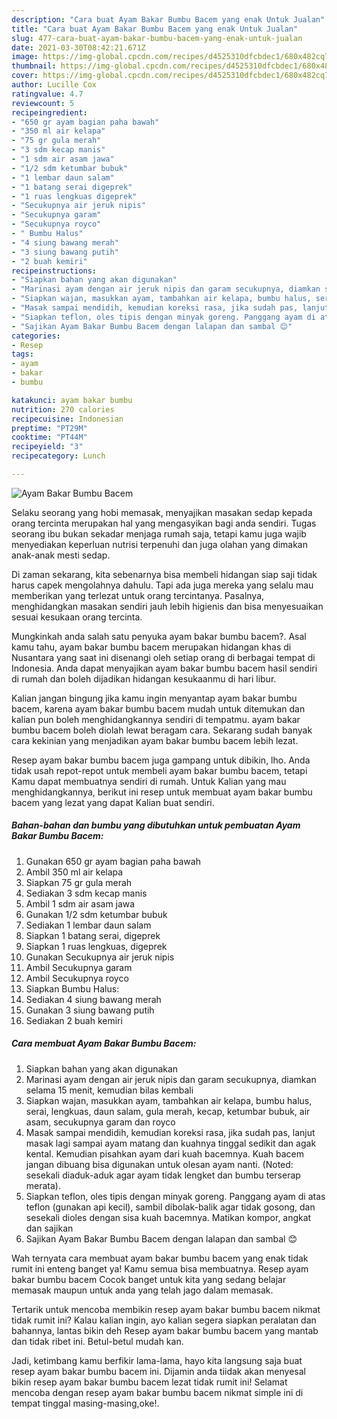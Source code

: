 ```yaml
---
description: "Cara buat Ayam Bakar Bumbu Bacem yang enak Untuk Jualan"
title: "Cara buat Ayam Bakar Bumbu Bacem yang enak Untuk Jualan"
slug: 477-cara-buat-ayam-bakar-bumbu-bacem-yang-enak-untuk-jualan
date: 2021-03-30T08:42:21.671Z
image: https://img-global.cpcdn.com/recipes/d4525310dfcbdec1/680x482cq70/ayam-bakar-bumbu-bacem-foto-resep-utama.jpg
thumbnail: https://img-global.cpcdn.com/recipes/d4525310dfcbdec1/680x482cq70/ayam-bakar-bumbu-bacem-foto-resep-utama.jpg
cover: https://img-global.cpcdn.com/recipes/d4525310dfcbdec1/680x482cq70/ayam-bakar-bumbu-bacem-foto-resep-utama.jpg
author: Lucille Cox
ratingvalue: 4.7
reviewcount: 5
recipeingredient:
- "650 gr ayam bagian paha bawah"
- "350 ml air kelapa"
- "75 gr gula merah"
- "3 sdm kecap manis"
- "1 sdm air asam jawa"
- "1/2 sdm ketumbar bubuk"
- "1 lembar daun salam"
- "1 batang serai digeprek"
- "1 ruas lengkuas digeprek"
- "Secukupnya air jeruk nipis"
- "Secukupnya garam"
- "Secukupnya royco"
- " Bumbu Halus"
- "4 siung bawang merah"
- "3 siung bawang putih"
- "2 buah kemiri"
recipeinstructions:
- "Siapkan bahan yang akan digunakan"
- "Marinasi ayam dengan air jeruk nipis dan garam secukupnya, diamkan selama 15 menit, kemudian bilas kembali"
- "Siapkan wajan, masukkan ayam, tambahkan air kelapa, bumbu halus, serai, lengkuas, daun salam, gula merah, kecap, ketumbar bubuk, air asam, secukupnya garam dan royco"
- "Masak sampai mendidih, kemudian koreksi rasa, jika sudah pas, lanjut masak lagi sampai ayam matang dan kuahnya tinggal sedikit dan agak kental. Kemudian pisahkan ayam dari kuah bacemnya. Kuah bacem jangan dibuang bisa digunakan untuk olesan ayam nanti. (Noted: sesekali diaduk-aduk agar ayam tidak lengket dan bumbu terserap merata)."
- "Siapkan teflon, oles tipis dengan minyak goreng. Panggang ayam di atas teflon (gunakan api kecil), sambil dibolak-balik agar tidak gosong, dan sesekali dioles dengan sisa kuah bacemnya. Matikan kompor, angkat dan sajikan"
- "Sajikan Ayam Bakar Bumbu Bacem dengan lalapan dan sambal 😊"
categories:
- Resep
tags:
- ayam
- bakar
- bumbu

katakunci: ayam bakar bumbu 
nutrition: 270 calories
recipecuisine: Indonesian
preptime: "PT29M"
cooktime: "PT44M"
recipeyield: "3"
recipecategory: Lunch

---
```



![Ayam Bakar Bumbu Bacem](https://img-global.cpcdn.com/recipes/d4525310dfcbdec1/680x482cq70/ayam-bakar-bumbu-bacem-foto-resep-utama.jpg)

Selaku seorang yang hobi memasak, menyajikan masakan sedap kepada orang tercinta merupakan hal yang mengasyikan bagi anda sendiri. Tugas seorang ibu bukan sekadar menjaga rumah saja, tetapi kamu juga wajib menyediakan keperluan nutrisi terpenuhi dan juga olahan yang dimakan anak-anak mesti sedap.

Di zaman  sekarang, kita sebenarnya bisa membeli hidangan siap saji tidak harus capek mengolahnya dahulu. Tapi ada juga mereka yang selalu mau memberikan yang terlezat untuk orang tercintanya. Pasalnya, menghidangkan masakan sendiri jauh lebih higienis dan bisa menyesuaikan sesuai kesukaan orang tercinta. 



Mungkinkah anda salah satu penyuka ayam bakar bumbu bacem?. Asal kamu tahu, ayam bakar bumbu bacem merupakan hidangan khas di Nusantara yang saat ini disenangi oleh setiap orang di berbagai tempat di Indonesia. Anda dapat menyajikan ayam bakar bumbu bacem hasil sendiri di rumah dan boleh dijadikan hidangan kesukaanmu di hari libur.

Kalian jangan bingung jika kamu ingin menyantap ayam bakar bumbu bacem, karena ayam bakar bumbu bacem mudah untuk ditemukan dan kalian pun boleh menghidangkannya sendiri di tempatmu. ayam bakar bumbu bacem boleh diolah lewat beragam cara. Sekarang sudah banyak cara kekinian yang menjadikan ayam bakar bumbu bacem lebih lezat.

Resep ayam bakar bumbu bacem juga gampang untuk dibikin, lho. Anda tidak usah repot-repot untuk membeli ayam bakar bumbu bacem, tetapi Kamu dapat membuatnya sendiri di rumah. Untuk Kalian yang mau menghidangkannya, berikut ini resep untuk membuat ayam bakar bumbu bacem yang lezat yang dapat Kalian buat sendiri.

<!--inarticleads1-->

##### Bahan-bahan dan bumbu yang dibutuhkan untuk pembuatan Ayam Bakar Bumbu Bacem:

1. Gunakan 650 gr ayam bagian paha bawah
1. Ambil 350 ml air kelapa
1. Siapkan 75 gr gula merah
1. Sediakan 3 sdm kecap manis
1. Ambil 1 sdm air asam jawa
1. Gunakan 1/2 sdm ketumbar bubuk
1. Sediakan 1 lembar daun salam
1. Siapkan 1 batang serai, digeprek
1. Siapkan 1 ruas lengkuas, digeprek
1. Gunakan Secukupnya air jeruk nipis
1. Ambil Secukupnya garam
1. Ambil Secukupnya royco
1. Siapkan  Bumbu Halus:
1. Sediakan 4 siung bawang merah
1. Gunakan 3 siung bawang putih
1. Sediakan 2 buah kemiri




<!--inarticleads2-->

##### Cara membuat Ayam Bakar Bumbu Bacem:

1. Siapkan bahan yang akan digunakan
1. Marinasi ayam dengan air jeruk nipis dan garam secukupnya, diamkan selama 15 menit, kemudian bilas kembali
1. Siapkan wajan, masukkan ayam, tambahkan air kelapa, bumbu halus, serai, lengkuas, daun salam, gula merah, kecap, ketumbar bubuk, air asam, secukupnya garam dan royco
1. Masak sampai mendidih, kemudian koreksi rasa, jika sudah pas, lanjut masak lagi sampai ayam matang dan kuahnya tinggal sedikit dan agak kental. Kemudian pisahkan ayam dari kuah bacemnya. Kuah bacem jangan dibuang bisa digunakan untuk olesan ayam nanti. (Noted: sesekali diaduk-aduk agar ayam tidak lengket dan bumbu terserap merata).
1. Siapkan teflon, oles tipis dengan minyak goreng. Panggang ayam di atas teflon (gunakan api kecil), sambil dibolak-balik agar tidak gosong, dan sesekali dioles dengan sisa kuah bacemnya. Matikan kompor, angkat dan sajikan
1. Sajikan Ayam Bakar Bumbu Bacem dengan lalapan dan sambal 😊




Wah ternyata cara membuat ayam bakar bumbu bacem yang enak tidak rumit ini enteng banget ya! Kamu semua bisa membuatnya. Resep ayam bakar bumbu bacem Cocok banget untuk kita yang sedang belajar memasak maupun untuk anda yang telah jago dalam memasak.

Tertarik untuk mencoba membikin resep ayam bakar bumbu bacem nikmat tidak rumit ini? Kalau kalian ingin, ayo kalian segera siapkan peralatan dan bahannya, lantas bikin deh Resep ayam bakar bumbu bacem yang mantab dan tidak ribet ini. Betul-betul mudah kan. 

Jadi, ketimbang kamu berfikir lama-lama, hayo kita langsung saja buat resep ayam bakar bumbu bacem ini. Dijamin anda tiidak akan menyesal bikin resep ayam bakar bumbu bacem lezat tidak rumit ini! Selamat mencoba dengan resep ayam bakar bumbu bacem nikmat simple ini di tempat tinggal masing-masing,oke!.

